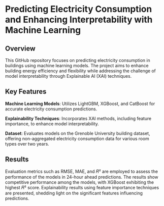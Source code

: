 # Predicting Electricity Consumption and Enhancing Interpretability with Machine Learning
## Overview
This GitHub repository focuses on predicting electricity consumption in buildings using machine learning models. The project aims to enhance building energy efficiency and flexibility while addressing the challenge of model interpretability through Explainable AI (XAI) techniques.

## Key Features
**Machine Learning Models**: Utilizes LightGBM, XGBoost, and CatBoost for accurate electricity consumption predictions.

**Explainability Techniques**: Incorporates XAI methods, including feature importance, to enhance model interpretability.

**Dataset**: Evaluates models on the Grenoble University building dataset, offering non-aggregated electricity consumption data for various room types over two years.

## Results
Evaluation metrics such as RMSE, MAE, and 𝑅² are employed to assess the performance of the models in 24-hour ahead predictions. The results show competitive performance among the models, with XGBoost exhibiting the highest 𝑅² score. Explainability results using feature importance techniques are presented, shedding light on the significant features influencing predictions.
